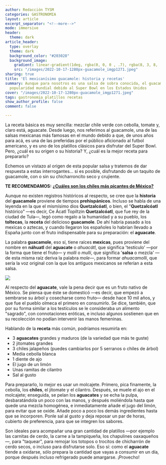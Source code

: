 ```yaml
---
author: Redacción TYSM
categories: GASTRONOMIA
layout: article
excerpt_separator: "<!--more-->"
mode: immersive
header:
  theme: dark
article_header:
  type: overlay
  theme: dark
  background_color: "#203028"
  background_image:
    gradient: linear-gradient(1deg, rgba(0, 0, 0 , .7), rgba(8, 3, 8, .9))
    src: "/images/2022-10-17-1280px-guacamole_imgp1271.jpeg"
sharing: true
title: 'El mexicanísimo guacamole: historia y recetas'
summary: Aunque para nosotros es una salsa de sobra conocida, el guacamole ha ganado
  popularidad mundial debido al Super Bowl en los Estados Unidos
cover: "/images/2022-10-17-1280px-guacamole_imgp1271.jpeg"
tags: gastronomia platillos recetas
show_author_profile: false
comment: false

---
```

La receta básica es muy sencilla: mezclar chile verde con cebolla, tomate y, claro está, aguacate. Desde luego, nos referimos al guacamole, una de las salsas mexicanas más famosas en el mundo debido a que, de unos años para acá, es una de las preferidas por el público aficionado al futbol americano, y es uno de los platillos clásicos para disfrutar del Super Bowl. Pero, ¿cuál es su origen o su historia? Y, ¿cuál es la mejor receta para prepararlo?

Echemos un vistazo al origen de esta popular salsa y tratemos de dar respuesta a estas interrogantes… si es posible, disfrutando de un taquito de guacamole, con o sin su chicharroncito seco y crujiente.

**TE RECOMENDAMOS:** [**¿Cuáles son los chiles más picantes de México?**](https://blog.tonoysumariachi.com/gastronomia/2022/06/16/cuales-son-los-chiles-mas-picantes-de-mexico.html)

Aunque no existen registros históricos al respecto, se cree que la **historia** del **guacamole** proviene de tiempos **prehispánicos**. Incluso se habla de una leyenda en la que el mismísimo dios **Quetzalcóatl**, o bien, el "**Quetzalcóatl** histórico" —es decir, Ce Ácatl Topiltzin **Quetzalcóatl**, que fue rey de la ciudad de Tula—, legó como regalo a la humanidad y a su pueblo, los **toltecas**, la **receta** del delicioso **guacamole**. De ahí habría pasado a los mexicas o aztecas, y cuando llegaron los españoles lo habrían llevado a España junto con el fruto indispensable para su preparación: el **aguacate**.

La palabra **guacamole**, eso sí, tiene raíces **mexicas**, pues proviene del nombre en **náhuatl** del **aguacate** o _ahuacátl_, que significa 'testículo' —por la forma que tiene el fruto— y _molli_ o _mulli_, que significa '**salsa** o mezcla' —de esta misma raíz deriva la palabra _mole_—, para formar _ahuacamolli_, que sería la voz original con la que los antiguos mexicanos se referían a esta salsa.

![](https://upload.wikimedia.org/wikipedia/commons/9/9a/Guacamole_y_nachos.jpg)

Al respecto del **aguacate**, vale la pena decir que es un fruto nativo de México. Se piensa que éste se domesticó —es decir, que empezó a sembrarse su árbol y cosecharse como fruto— desde hace 10 mil años, y que fue el pueblo olmeca el primero en consumirlo. Se dice, también, que por su forma similar a los testículos se le consideraba un alimento "sagrado", con connotaciones eróticas, e incluso algunos sostienen que en su recolección no podían intervenir las manos femeninas.

Hablando de la **receta** más común, podríamos resumirla en:

* 3 **aguacates** grandes y maduros (de la variedad que más te guste)
* 2 jitomates grandes
* 3 chiles jalapeños (puedes cambiarlos por 5 serranos o chiles de árbol)
* Media cebolla blanca
* 1 diente de ajo
* El jugo de un limón
* Unas ramitas de cilantro
* Sal al gusto

Para prepararlo, lo mejor es usar un molcajete. Primero, pica finamente, la cebolla, los **chiles**, el jitomate y el cilantro. Después, se muele el ajo en el molcajete; enseguida, se pelan los **aguacates** y se echa la pulpa, desbaratándola un poco con las manos, y después moliéndola hasta que quede una mezcla homogénea, e inmediatamente añade el jugo del limón, para evitar que se oxide. Añade poco a poco los demás ingredientes hasta que se incorporen. Ponle sal al gusto y deja reposar un par de horas, cubierto de preferencia, para que se integren los sabores.

Son ideales para acompañar una gran cantidad de platillos —por ejemplo las carnitas de cerdo, la carne a la tampiqueña, los chapulines oaxaqueños—, para "taquear", para remojar los totopos o trocitos de chicharrón de cerdo secos, o incluso para disfrutarse solo. Eso sí: como el **aguacate** tiende a oxidarse, sólo prepara la cantidad que vayas a consumir en un día, porque después incluso refrigerado puede amargarse. ¡Provecho!